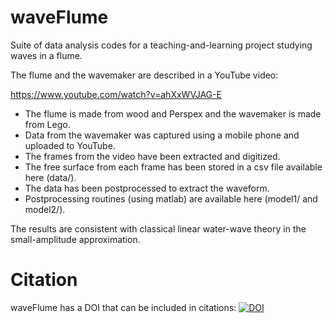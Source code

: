 # waveFlume



Suite of data analysis codes for a teaching-and-learning project studying waves in a flume.



The flume and the wavemaker are described in a YouTube video:



https://www.youtube.com/watch?v=ahXxWVJAG-E



* The flume is made from wood and Perspex and the wavemaker is made from Lego.
* Data from the wavemaker was captured using a mobile phone and uploaded to YouTube.
* The frames from the video have been extracted and digitized.
* The free surface from each frame has been stored in a csv file available here (data/).
* The data has been postprocessed to extract the waveform.
* Postprocessing routines (using matlab) are available here (model1/ and model2/).



The results are consistent with classical linear water-wave theory in the small-amplitude approximation.

# Citation

waveFlume has a DOI that can be included in citations: [![DOI](https://zenodo.org/badge/1019618859.svg)](https://doi.org/10.5281/zenodo.15920447)



